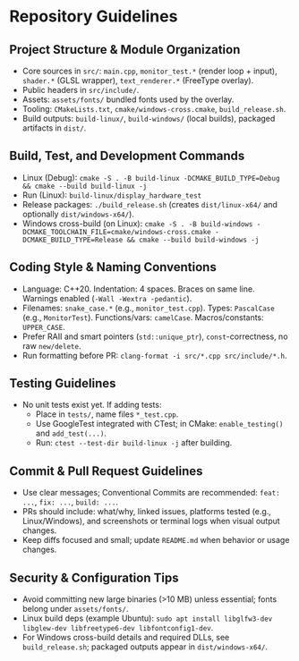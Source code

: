 # Repository Guidelines

## Project Structure & Module Organization
- Core sources in `src/`: `main.cpp`, `monitor_test.*` (render loop + input), `shader.*` (GLSL wrapper), `text_renderer.*` (FreeType overlay).
- Public headers in `src/include/`.
- Assets: `assets/fonts/` bundled fonts used by the overlay.
- Tooling: `CMakeLists.txt`, `cmake/windows-cross.cmake`, `build_release.sh`.
- Build outputs: `build-linux/`, `build-windows/` (local builds), packaged artifacts in `dist/`.

## Build, Test, and Development Commands
- Linux (Debug): `cmake -S . -B build-linux -DCMAKE_BUILD_TYPE=Debug && cmake --build build-linux -j`
- Run (Linux): `build-linux/display_hardware_test`
- Release packages: `./build_release.sh` (creates `dist/linux-x64/` and optionally `dist/windows-x64/`).
- Windows cross-build (on Linux): `cmake -S . -B build-windows -DCMAKE_TOOLCHAIN_FILE=cmake/windows-cross.cmake -DCMAKE_BUILD_TYPE=Release && cmake --build build-windows -j`

## Coding Style & Naming Conventions
- Language: C++20. Indentation: 4 spaces. Braces on same line. Warnings enabled (`-Wall -Wextra -pedantic`).
- Filenames: `snake_case.*` (e.g., `monitor_test.cpp`). Types: `PascalCase` (e.g., `MonitorTest`). Functions/vars: `camelCase`. Macros/constants: `UPPER_CASE`.
- Prefer RAII and smart pointers (`std::unique_ptr`), `const`-correctness, no raw `new/delete`.
- Run formatting before PR: `clang-format -i src/*.cpp src/include/*.h`.

## Testing Guidelines
- No unit tests exist yet. If adding tests:
  - Place in `tests/`, name files `*_test.cpp`.
  - Use GoogleTest integrated with CTest; in CMake: `enable_testing()` and `add_test(...)`.
  - Run: `ctest --test-dir build-linux -j` after building.

## Commit & Pull Request Guidelines
- Use clear messages; Conventional Commits are recommended: `feat: ...`, `fix: ...`, `build: ...`.
- PRs should include: what/why, linked issues, platforms tested (e.g., Linux/Windows), and screenshots or terminal logs when visual output changes.
- Keep diffs focused and small; update `README.md` when behavior or usage changes.

## Security & Configuration Tips
- Avoid committing new large binaries (>10 MB) unless essential; fonts belong under `assets/fonts/`.
- Linux build deps (example Ubuntu): `sudo apt install libglfw3-dev libglew-dev libfreetype6-dev libfontconfig1-dev`.
- For Windows cross-build details and required DLLs, see `build_release.sh`; packaged outputs appear in `dist/windows-x64/`.
